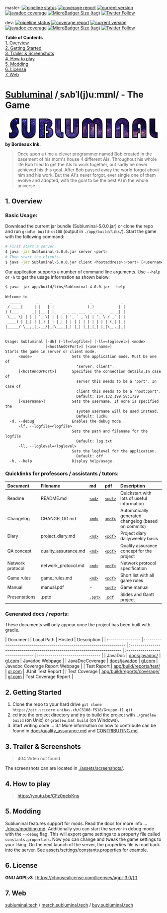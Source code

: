 master: [![pipeline status](https://git.scicore.unibas.ch/CS108-FS18/Gruppe-11/badges/master/pipeline.svg)](https://git.scicore.unibas.ch/CS108-FS18/Gruppe-11/master)
[![coverage report](https://git.scicore.unibas.ch/CS108-FS18/Gruppe-11/badges/master/coverage.svg)](https://git.scicore.unibas.ch/CS108-FS18/Gruppe-11/master)
[![current version](https://img.shields.io/badge/version-5.0.0-blue.svg)](https://subluminal.tech/#downloads)
[![javadoc coverage](https://img.shields.io/badge/JavaDoc-74.40%25-blue.svg)](https://subluminal.tech/docs)
[![MicroBadger Size (tag)](https://img.shields.io/microbadger/image-size/subluminalthegame/subluminal-server/stable.svg)](https://hub.docker.com/r/subluminalthegame/subluminal-server/tags)
[![Twitter Follow](https://img.shields.io/twitter/follow/subluminalgame.svg?style=social&label=Follow)](https://twitter.com/subluminalgame)  

dev: [![pipeline status](https://git.scicore.unibas.ch/CS108-FS18/Gruppe-11/badges/dev/pipeline.svg)](https://git.scicore.unibas.ch/CS108-FS18/Gruppe-11/dev)
[![coverage report](https://git.scicore.unibas.ch/CS108-FS18/Gruppe-11/badges/dev/coverage.svg)](https://git.scicore.unibas.ch/CS108-FS18/Gruppe-11/dev)
[![current version](https://img.shields.io/badge/version-5.0.0beta2-blue.svg)](https://subluminal.tech/#downloads)
[![javadoc coverage](https://img.shields.io/badge/JavaDoc-74.40%25-blue.svg)](https://subluminal.tech/docs)
[![MicroBadger Size (tag)](https://img.shields.io/microbadger/image-size/subluminalthegame/subluminal-server/latest.svg)](https://hub.docker.com/r/subluminalthegame/subluminal-server/tags)
[![Twitter Follow](https://img.shields.io/twitter/follow/subluminalgame.svg?style=social&label=Follow)](https://twitter.com/subluminalgame)  

**Table of Contents**  
[1. Overview](#1-overview)  
[2. Getting Started](#2-getting-started)  
[3. Trailer & Screenshots](#3-trailer-screenshots)  
[4. How to play](#4-how-to-play)  
[5. Modding](#5-modding)  
[6. License](#6-license)  
[7. Web](#7-web)

# [Subluminal](https://en.wiktionary.org/wiki/subluminal) /ˌsʌbˈl(j)uːmɪnl/ - The Game
[![Logo](./assets/logo/subluminal_logo.png)](http://subluminal.tech) **by Bordeaux Ink.**

> Once upon a time a clever programmer named Bob created in the basement of his mom's house 4 different AIs. Throughout his whole life Bob tried to get the AIs to work together, but sadly he never achieved his this goal. After Bob passed away the world forgot about him and his work. But the AI's never forgot, ever single one of them evolve and adopted, with the goal to be the best AI in the whole universe ...  


## 1. Overview
### Basic Usage:
Download the current jar bundle (Subluminal-5.0.0.jar) or clone the repo and run ``gradle build-cs108`` (output in ``./app/build/libs/``).  Start the game with the following command:  
``` sh
# First start a server.
$ java -jar Subluminal-5.0.0.jar server <port>
# Then start the clients.
$ java -jar Subluminal-5.0.0.jar client <hostaddress>:<port> [<username>]
```

Our application supports a number of command line arguments. Use ``--help`` or ``-h`` to get the usage information as shown below:
```
$ java -jar app/build/libs/Subluminal-4.0.0.jar --help

Welcome to
  _____       _     _                 _             _
 / ____|     | |   | |               (_)           | |
| (___  _   _| |__ | |_   _ _ __ ___  _ _ __   __ _| |
 \___ \| | | | '_ \| | | | | '_ ` _ \| | '_ \ / _` | |
 ____) | |_| | |_) | | |_| | | | | | | | | | | (_| | |
|_____/ \__,_|_.__/|_|\__,_|_| |_| |_|_|_| |_|\__,_|_|


Usage: Subluminal [-dh] [-lf=<logfile>] [-ll=<loglevel>] <mode>
                  [<hostAndOrPort>] [<username>]
Starts the game in server or client mode.
      <mode>                  Sets the application mode. Must be one of
                                "server, client".
      [<hostAndOrPort>]       Specifies the connection details.In case of
                                server this needs to be a "port". In case of
                                client this needs to be a "host:port".
                                Default: 164.132.199.58:1729
      [<username>]            Sets the username. If none is specified the
                                system username will be used instead.
                                Default: lucku
  -d, --debug                 Enables the debug mode.
      -lf, --logfile=<logfile>
                              Sets the path and filename for the logfile
                                Default: log.txt
      -ll, --loglevel=<loglevel>
                              Sets the loglevel for the application.
                                Default: off
  -h, --help                  Display help/usage.
```

### Quicklinks for professors / assistants / tutors:
  
| Document          | Filename              | md                                     | pdf                                      | Description                                          |
| :---------------- | :-------------------- | :------------------------------------- | :--------------------------------------- | :--------------------------------------------------- |
| Readme            | README.md             | [``<md>``](README.md)                  | [``<pdf>``](README.pdf)                  | Quickstart with lots of useful information           |
| Changelog         | CHANGELOG.md          | [``<md>``](CHANGELOG.md)               | [``<pdf>``](CHANGELOG.pdf)               | Automatically generated changelog (based on commits) |
| Diary             | project_diary.md      | [``<md>``](docs/project_diary.md)      | [``<pdf>``](docs/project_diary.pdf)      | Project diary daily/weekly basis                     |
| QA concept        | quality_assurance.md  | [``<md>``](docs/quality_assurance.md)  | [``<pdf>``](docs/quality_assurance.pdf)  | Quality assurance concept for the project            |
| Network protocol  | network_protocol.md   | [``<md>``](docs/network_protocol.md)   | [``<pdf>``](docs/network_protocol.pdf)   | Network protocol specification                       |
| Game rules        | game_rules.md         | [``<md>``](docs/game_rules.md)         | [``<pdf>``](docs/game_rules.pdf)         | Short list with all game rules                       |
| Manual            | manual.pdf            | -                                      | [``<pdf>``](docs/manual/manual.pdf)      | Game manual                                          |
| Presentations     | .pptx                 | [``.pptx``](/milestone)                | [``.pdf``](/milestone)                   | Slides and Gantt project                             |

### Generated docs / reports:
These documents will only appear once the project has been built with gradle.

| Document          | Local Path                                                            | Hosted                                                                     | Description                      |
| :---------------- | :-------------------------------------------------------------------- | :------------------------------------------------------------------------- | :------------------------------- | :------------------------------- |
| JavaDoc           | [docs/javadoc/](docs/javadoc/index.html)                              | [gl.com](https://tairun.gitlab.io/Gruppe-11/javadoc/index.html)            | Javadoc Webpage                  |
| JavaDocCoverage   | [docs/javadoc](docs/javadoc/javadoc-coverage.html)                    | [gl.com](https://tairun.gitlab.io/Gruppe-11/javadoc/javadoc-coverage.html) | Javadoc Coverage Report Webpage  |
| Test Report       | [app/build/reports/test/](app/build/reports/test/index.html)          | [gl.com](https://tairun.gitlab.io/Gruppe-11/test/index.html)               | JUnit Test Report                |
| Test Coverage     | [app/build/reports/coverage/](app/build/reports/coverage/index.html)  | [gl.com](https://tairun.gitlab.io/Gruppe-11/coverage/index.html)           | Test Coverage Report             |

## 2. Getting Started
1. Clone the repo to your hard drive ``git clone https://git.scicore.unibas.ch/CS108-FS18/Gruppe-11.git``  
2. cd into the project directory and try to build the project with ``./gradlew build`` (on Unix) or ``gradlew.bat build`` (on Windows).
3. Start writing code ...
3.1 More information on how to contribute can be found in [docs/quality_assurance.md](docs/quality_assurance.md) and [CONTRIBUTING.md](CONTRIBUTING.md).

## 3. Trailer & Screenshots
> 404 Video not found

The screenshots can are located in [./assets/screenshots/](assets/screenshots/).  


## 4. How to play

> https://youtu.be/CFz0pelxKns


## 5. Modding
Subluminal features support for mods. Read the docs for more info ... [./docs/modding.md](./docs/modding.md). Additionally you can start the server in debug mode with the ``--debug`` flag. This will export game settings to a property file called ``constants.properties``. Now you can change and tweak the game settings to your liking. On the next launch of the server, the properties file is read back into the server. See [assets/settings/constants.properties](assets/settings/constants.properties) for example.


## 6. License
**GNU AGPLv3**. [https://choosealicense.com/licenses/agpl-3.0/]()


## 7. Web
[subluminal.tech](http://subluminal.tech)  /   [merch.subluminal.tech](http://merch.subluminal.tech)  /   [buy.subluminal.tech](http://buy.subluminal.tech)
